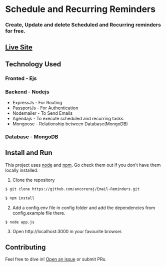 # Schedule and Recurring Reminders

### Create, Update and delete Scheduled and Recurring reminders for free.

## [Live Site](https://ancore-reminders.herokuapp.com)

## Technology Used
### Fronted - Ejs
### Backend - Nodejs
 * ExpressJs - For Routing
 * PassportJs - For Authentication 
 * Nodemailer - To Send Emails
 * Agendajs - To execute scheduled and recurring tasks.
 * Mongoose - Relationship between Database(MongoDB)
### Database - MongoDB


## Install and Run

This project uses [node](http://nodejs.org) and [npm](https://npmjs.com). Go check them out if you don't have them locally installed.

 1. Clone the repository
```bash
$ git clone https://github.com/ancoreraj/Email-Reminders.git
```

```sh
$ npm install
```
 2. Add a config.env file in config folder and add the dependencies from config.example file there.

```bash
$ node app.js
```

 3. Open http://localhost:3000 in your favourite browser.

## Contributing

Feel free to dive in! [Open an issue](https://github.com/ancoreraj/Email-Reminders/issues) or submit PRs.
